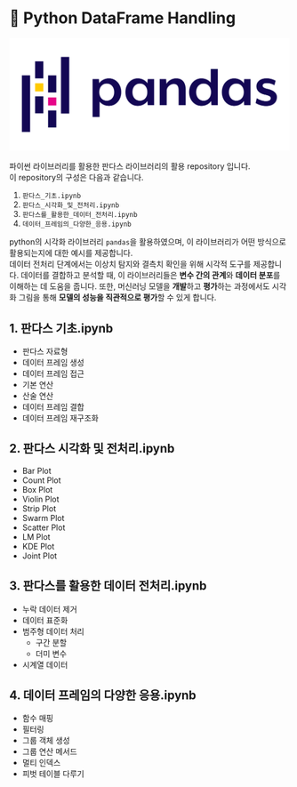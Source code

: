 # 🐍 Python DataFrame Handling

<img src="./data/padnas.png" title="Pandas_Logo"/>

파이썬 라이브러리를 활용한 판다스 라이브러리의 활용 repository 입니다. <br>
이 repository의 구성은 다음과 같습니다.

1. `판다스_기초.ipynb`
2. `판다스_시각화_및_전처리.ipynb`
3. `판다스를_활용한_데이터_전처리.ipynb`
4. `데이터_프레임의_다양한_응용.ipynb`

python의 시각화 라이브러리 `pandas`을 활용하였으며, 이 라이브러리가 어떤 방식으로 활용되는지에 대한 예시를 제공합니다. <br>
데이터 전처리 단계에서는 이상치 탐지와 결측치 확인을 위해 시각적 도구를 제공합니다. 데이터를 결합하고 분석할 때, 이 라이브러리들은 <b>변수 간의 관계</b>와 <b>데이터 분포</b>를 이해하는 데 도움을 줍니다. 또한, 머신러닝 모델을 <b>개발</b>하고 <b>평가</b>하는 과정에서도 시각화 그림을 통해 <b>모델의 성능을 직관적으로 평가</b>할 수 있게 합니다.

## 1. 판다스 기초.ipynb

- 판다스 자료형
- 데이터 프레임 생성
- 데이터 프레임 접근
- 기본 연산
- 산술 연산
- 데이터 프레임 결합
- 데이터 프레임 재구조화

## 2. 판다스 시각화 및 전처리.ipynb

- Bar Plot
- Count Plot
- Box Plot
- Violin Plot
- Strip Plot
- Swarm Plot
- Scatter Plot
- LM Plot
- KDE Plot
- Joint Plot

## 3. 판다스를 활용한 데이터 전처리.ipynb

- 누락 데이터 제거
- 데이터 표준화
- 범주형 데이터 처리
  - 구간 분할
  - 더미 변수
- 시계열 데이터

## 4. 데이터 프레임의 다양한 응용.ipynb

- 함수 매핑
- 필터링
- 그룹 객체 생성
- 그룹 연산 메서드
- 멀티 인덱스
- 피벗 테이블 다루기
